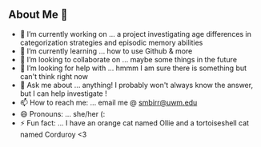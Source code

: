 ## About Me 👋

- 🔭 I’m currently working on ... a project investigating age differences in categorization strategies and episodic memory abilities
- 🌱 I’m currently learning ... how to use Github & more
- 👯 I’m looking to collaborate on ... maybe some things in the future
- 🤔 I’m looking for help with ... hmmm I am sure there is something but can't think right now
- 💬 Ask me about ... anything! I probably won't always know the answer, but I can help investigate !
- 📫 How to reach me: ... email me @ smbirr@uwm.edu
- 😄 Pronouns: ... she/her (:
- ⚡ Fun fact: ... I have an orange cat named Ollie and a tortoiseshell cat named Corduroy <3
